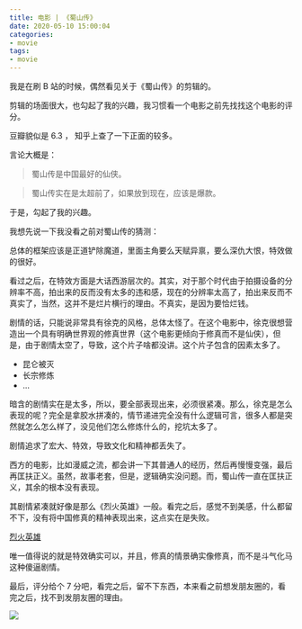 ```yaml
---
title: 电影 | 《蜀山传》
date: 2020-05-10 15:00:04
categories:
- movie
tags:
- movie
---
```

我是在刷 B 站的时候，偶然看见关于《蜀山传》的剪辑的。

剪辑的场面很大，也勾起了我的兴趣，我习惯看一个电影之前先找找这个电影的评分。

豆瓣貌似是 6.3 ， 知乎上查了一下正面的较多。

言论大概是：

> 蜀山传是中国最好的仙侠。

> 蜀山传实在是太超前了，如果放到现在，应该是爆款。

于是，勾起了我的兴趣。

<!-- more -->

我想先说一下我没看之前对蜀山传的猜测：

总体的框架应该是正道铲除魔道，里面主角要么天赋异禀，要么深仇大恨，特效做的很好。

看过之后，在特效方面是大话西游层次的。其实，对于那个时代由于拍摄设备的分辨率不高，拍出来的反而没有太多的违和感，现在的分辨率太高了，拍出来反而不真实了，当然，这并不是烂片横行的理由。不真实，是因为要恰烂钱。

剧情的话，只能说非常具有徐克的风格，总体太怪了。在这个电影中，徐克很想营造出一个具有明确世界观的修真世界（这个电影更倾向于修真而不是仙侠），但是，由于剧情太空了，导致，这个片子啥都没讲。这个片子包含的因素太多了。

- 昆仑被灭
- 长宗修炼
- ...

暗含的剧情实在是太多，所以，要全部表现出来，必须很紧凑。那么，徐克是怎么表现的呢？完全是拿胶水拼凑的，情节递进完全没有什么逻辑可言，很多人都是突然就怎么怎么样了，没见他们怎么修炼什么的，挖坑太多了。

剧情追求了宏大、特效，导致文化和精神都丢失了。

西方的电影，比如漫威之流，都会讲一下其普通人的经历，然后再慢慢变强，最后再匡扶正义。虽然，故事老套，但是，逻辑确实没问题。而，蜀山传一直在匡扶正义，其余的根本没有表现。

其剧情紧凑就好像是那么《烈火英雄》一般。看完之后，感觉不到美感，什么都留不下，没有将中国修真的精神表现出来，这点实在是失败。

[烈火英雄](https://benpaodewoniu.github.io/2019/10/07/movie19/)

唯一值得说的就是特效确实可以，并且，修真的情景确实像修真，而不是斗气化马这种傻逼剧情。

最后，评分给个 7 分吧，看完之后，留不下东西，本来看之前想发朋友圈的，看完之后，找不到发朋友圈的理由。

![](/images/movie/32_0.jpg)